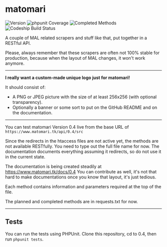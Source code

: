 # matomari

![Version](https://img.shields.io/badge/dynamic/json.svg?label=Version&colorB=7dc93c&prefix=&suffix=&style=flat&query=$.version&uri=https%3A%2F%2Fwww.matomari.tk%2Fapi%2F0.4%2Fsrc%2Fmethods%2Finfo.php) ![phpunit Coverage](https://img.shields.io/badge/dynamic/json.svg?label=phpunit%20Coverage&colorB=ef5350&prefix=&suffix=%25&style=flat&query=$.completed_percentage&uri=https%3A%2F%2Fwww.matomari.tk%2Fapi%2F0.4%2Fsrc%2Fmethods%2Finfo.php) ![Completed Methods](https://img.shields.io/badge/dynamic/json.svg?label=Completed%20Methods&colorB=6488da&prefix=&suffix=&query=$.total_tested_methods&uri=https%3A%2F%2Fwww.matomari.tk%2Fapi%2F0.4%2Fsrc%2Fmethods%2Finfo.php) ![Codeship Build Status](https://img.shields.io/codeship/37843f40-b4da-0134-eaf7-7ed06962ae4b.svg?branch=0.4)

A couple of MAL related scrapers and stuff like that, put together in a RESTful API.

Please, always remember that these scrapers are often not 100% stable for production, because when the layout of MAL changes, it won't work anymore. 

---

**I really want a custom-made unique logo just for matomari!**

It should consist of:
- A PNG or JPEG picture with the size of at least 256x256 (with optional transparency).
- Optionally a banner or some sort to put on the GitHub README and on the documentation.

---

You can test matomari Version 0.4 live from the base URL of ```https://www.matomari.tk/api/0.4/src```

Since the redirects in the htaccess files are not active yet, the methods are not available RESTfully. You need to type out the full file name for now. The documentation documents everything assuming it redirects, so do not use it in the current state.

The documentation is being created steadily at https://www.matomari.tk/docs/0.4
You can contribute as well, it's not that hard to make documentations once you know that layout, it's just tedious.

Each method contains information and parameters required at the top of the file.

The planned and completed methods are in requests.txt for now.


---

## Tests

You can run the tests using PHPUnit. Clone this repository, cd to 0.4, then run ```phpunit tests```.
